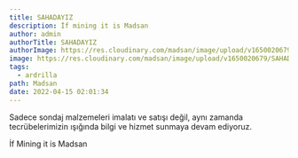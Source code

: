 ```yaml
---
title: SAHADAYIZ
description: İf mining it is Madsan
author: admin
authorTitle: SAHADAYIZ
authorImage: https://res.cloudinary.com/madsan/image/upload/v1650020679/SAHADAYIZ_pqtjht.jpg
image: https://res.cloudinary.com/madsan/image/upload/v1650020679/SAHADAYIZ_pqtjht.jpg
tags:
  - ardrilla
path: Madsan
date: 2022-04-15 02:01:34
---
```

Sadece sondaj malzemeleri imalatı ve satışı değil, aynı zamanda tecrübelerimizin ışığında bilgi ve hizmet sunmaya devam ediyoruz.

İf Mining it is Madsan